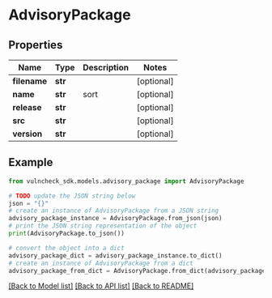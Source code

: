 # AdvisoryPackage


## Properties

Name | Type | Description | Notes
------------ | ------------- | ------------- | -------------
**filename** | **str** |  | [optional] 
**name** | **str** | sort | [optional] 
**release** | **str** |  | [optional] 
**src** | **str** |  | [optional] 
**version** | **str** |  | [optional] 

## Example

```python
from vulncheck_sdk.models.advisory_package import AdvisoryPackage

# TODO update the JSON string below
json = "{}"
# create an instance of AdvisoryPackage from a JSON string
advisory_package_instance = AdvisoryPackage.from_json(json)
# print the JSON string representation of the object
print(AdvisoryPackage.to_json())

# convert the object into a dict
advisory_package_dict = advisory_package_instance.to_dict()
# create an instance of AdvisoryPackage from a dict
advisory_package_from_dict = AdvisoryPackage.from_dict(advisory_package_dict)
```
[[Back to Model list]](../README.md#documentation-for-models) [[Back to API list]](../README.md#documentation-for-api-endpoints) [[Back to README]](../README.md)


